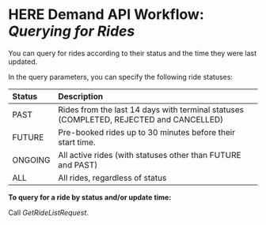 # HERE Demand API Workflow: *Querying for Rides* #

You can query for rides according to their status and the time they were last updated. 

In the query parameters, you can specify the following ride statuses:

Status | Description
:------|:-------------
PAST | Rides from the last 14 days with terminal statuses (COMPLETED, REJECTED and CANCELLED)
FUTURE	| Pre-booked rides up to 30 minutes before their start time.
ONGOING	| All active rides (with statuses other than FUTURE and PAST)
ALL	|	All rides, regardless of status


**To query for a ride by status and/or update time:**

Call *GetRideListRequest*.



